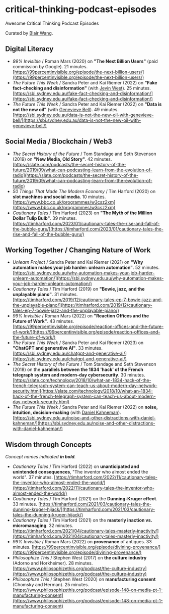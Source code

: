 # critical-thinking-podcast-episodes

Awesome Critical Thinking Podcast Episodes

Curated by [Blair Wang](https://blair.wang/).

## Digital Literacy

- _99% Invisible_ / Roman Mars (2020) on **"The Next Billion Users"** (paid commission by Google). 21 minutes. [https://99percentinvisible.org/episode/the-next-billion-users/](https://99percentinvisible.org/episode/the-next-billion-users/) 
- _The Future This Week_ / Sandra Peter and Kai Riemer (2022) on **"Fake fact-checking and disinformation"** (with [Jevin West](https://jevinwest.org/)). 25 minutes. [https://sbi.sydney.edu.au/fake-fact-checking-and-disinformation/](https://sbi.sydney.edu.au/fake-fact-checking-and-disinformation/)
- _The Future This Week_ / Sandra Peter and Kai Riemer (2022) on **"Data is not the new oil"** (with [Genevieve Bell](https://en.wikipedia.org/wiki/Genevieve_Bell)). 49 minutes. [https://sbi.sydney.edu.au/data-is-not-the-new-oil-with-genevieve-bell/](https://sbi.sydney.edu.au/data-is-not-the-new-oil-with-genevieve-bell/)

## Social Media / Blockchain / Web3

- _The Secret History of the Future_ / Tom Standage and Seth Stevenson (2019) on **"New Media, Old Story"**. 42 minutes. [https://slate.com/podcasts/the-secret-history-of-the-future/2019/09/what-can-podcasting-learn-from-the-evolution-of-radio](https://slate.com/podcasts/the-secret-history-of-the-future/2019/09/what-can-podcasting-learn-from-the-evolution-of-radio)
- _50 Things That Made The Modern Economy_ / Tim Harford (2020) on **slot machines and social media**. 10 minutes. [https://www.bbc.co.uk/programmes/w3csz2xm](https://www.bbc.co.uk/programmes/w3csz2xm)
- _Cautionary Tales_ / Tim Harford (2023) on **"The Myth of the Million Dollar Tulip Bulb"**. 39 minutes. [https://timharford.com/2023/01/cautionary-tales-the-rise-and-fall-of-the-bubble-guru/](https://timharford.com/2023/01/cautionary-tales-the-rise-and-fall-of-the-bubble-guru/)

## Working Together / Changing Nature of Work

- _Unlearn Project_ / Sandra Peter and Kai Riemer (2021) on **"Why automation makes your job harder: unlearn automation"**. 52 minutes. [https://sbi.sydney.edu.au/why-automation-makes-your-job-harder-unlearn-automation/](https://sbi.sydney.edu.au/why-automation-makes-your-job-harder-unlearn-automation/)
- _Cautionary Tales_ / Tim Harford (2019) on **"Bowie, jazz, and the unplayable piano"**. 31 minutes. [https://timharford.com/2019/12/cautionary-tales-ep-7-bowie-jazz-and-the-unplayable-piano/](https://timharford.com/2019/12/cautionary-tales-ep-7-bowie-jazz-and-the-unplayable-piano/)
- _99% Invisible_ / Roman Mars (2022) on **"Reaction Offices and the Future of Work"**. 43 minutes. [https://99percentinvisible.org/episode/reaction-offices-and-the-future-of-work/](https://99percentinvisible.org/episode/reaction-offices-and-the-future-of-work/)
- _The Future This Week_ / Sandra Peter and Kai Riemer (2023) on **"ChatGPT and generative AI"**. 33 minutes. [https://sbi.sydney.edu.au/chatgpt-and-generative-ai/](https://sbi.sydney.edu.au/chatgpt-and-generative-ai/)
- _The Secret History of the Future_ / Tom Standage and Seth Stevenson (2018) on the **parallels between the 1834 'hack' of the French telegraph system and modern-day cybersecurity**. 30 minutes. [https://slate.com/technology/2018/10/what-an-1834-hack-of-the-french-telegraph-system-can-teach-us-about-modern-day-network-security.html](https://slate.com/technology/2018/10/what-an-1834-hack-of-the-french-telegraph-system-can-teach-us-about-modern-day-network-security.html)
- _The Future This Week_ / Sandra Peter and Kai Riemer (2022) on **noise, intuition, decision-making** (with [Daniel Kahneman](https://en.wikipedia.org/wiki/Daniel_Kahneman)). [https://sbi.sydney.edu.au/noise-and-other-distractions-with-daniel-kahneman/](https://sbi.sydney.edu.au/noise-and-other-distractions-with-daniel-kahneman/)

## Wisdom through Concepts

_Concept names indicated **in bold**._

- _Cautionary Tales_ / Tim Harford (2022) on **unanticipated and unintended consequences**, "The inventor who almost ended the world". 37 minutes. [https://timharford.com/2022/11/cautionary-tales-the-inventor-who-almost-ended-the-world/](https://timharford.com/2022/11/cautionary-tales-the-inventor-who-almost-ended-the-world/)
- _Cautionary Tales_ / Tim Harford (2021) on the **Dunning-Kruger effect**. 33 minutes. [https://timharford.com/2021/03/cautionary-tales-the-dunning-kruger-hijack/](https://timharford.com/2021/03/cautionary-tales-the-dunning-kruger-hijack/)
- _Cautionary Tales_ / Tim Harford (2021) on the **masterly inaction vs. micromanaging**. 32 minutes. [https://timharford.com/2021/04/cautionary-tales-masterly-inactivity/](https://timharford.com/2021/04/cautionary-tales-masterly-inactivity/)
- _99% Invisible_ / Roman Mars (2022) on **provenance** of antiques. 33 minutes. [https://99percentinvisible.org/episode/divining-provenance/](https://99percentinvisible.org/episode/divining-provenance/)
- _Philosophize This_ / Stephen West (2017) on **the culture industry** (Adorno and Horkheimer). 28 minutes. [https://www.philosophizethis.org/podcast/the-culture-industry](https://www.philosophizethis.org/podcast/the-culture-industry)
- _Philosophize This_ / Stephen West (2020) on **manufacturing consent** (Chomsky and Herman). 25 minutes. [https://www.philosophizethis.org/podcast/episode-148-on-media-pt-1-manufacturing-consent](https://www.philosophizethis.org/podcast/episode-148-on-media-pt-1-manufacturing-consent)
